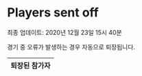 # Players sent off
최종 업데이트: 2020년 12월 23일 15시 40분


경기 중 오류가 발생하는 경우 자동으로 퇴장됩니다.


| 퇴장된 참가자 |
|:---:|